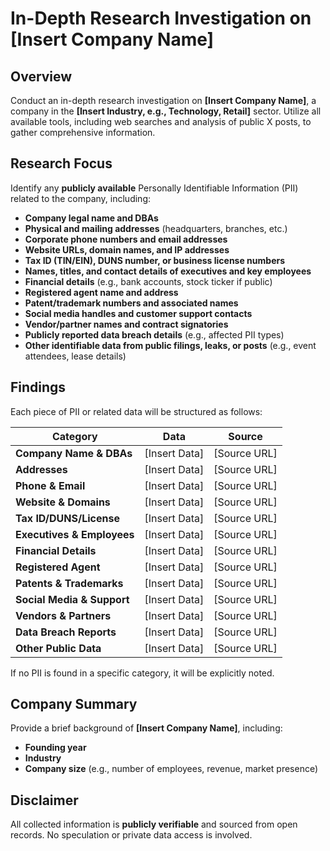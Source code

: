 # In-Depth Research Investigation on [Insert Company Name]

## Overview  
Conduct an in-depth research investigation on **[Insert Company Name]**, a company in the **[Insert Industry, e.g., Technology, Retail]** sector. Utilize all available tools, including web searches and analysis of public X posts, to gather comprehensive information.  

## Research Focus  
Identify any **publicly available** Personally Identifiable Information (PII) related to the company, including:

- **Company legal name and DBAs**  
- **Physical and mailing addresses** (headquarters, branches, etc.)  
- **Corporate phone numbers and email addresses**  
- **Website URLs, domain names, and IP addresses**  
- **Tax ID (TIN/EIN), DUNS number, or business license numbers**  
- **Names, titles, and contact details of executives and key employees**  
- **Financial details** (e.g., bank accounts, stock ticker if public)  
- **Registered agent name and address**  
- **Patent/trademark numbers and associated names**  
- **Social media handles and customer support contacts**  
- **Vendor/partner names and contract signatories**  
- **Publicly reported data breach details** (e.g., affected PII types)  
- **Other identifiable data from public filings, leaks, or posts** (e.g., event attendees, lease details)  

## Findings  

Each piece of PII or related data will be structured as follows:  

| Category | Data | Source |
|----------|------|--------|
| **Company Name & DBAs** | [Insert Data] | [Source URL] |
| **Addresses** | [Insert Data] | [Source URL] |
| **Phone & Email** | [Insert Data] | [Source URL] |
| **Website & Domains** | [Insert Data] | [Source URL] |
| **Tax ID/DUNS/License** | [Insert Data] | [Source URL] |
| **Executives & Employees** | [Insert Data] | [Source URL] |
| **Financial Details** | [Insert Data] | [Source URL] |
| **Registered Agent** | [Insert Data] | [Source URL] |
| **Patents & Trademarks** | [Insert Data] | [Source URL] |
| **Social Media & Support** | [Insert Data] | [Source URL] |
| **Vendors & Partners** | [Insert Data] | [Source URL] |
| **Data Breach Reports** | [Insert Data] | [Source URL] |
| **Other Public Data** | [Insert Data] | [Source URL] |

If no PII is found in a specific category, it will be explicitly noted.  

## Company Summary  
Provide a brief background of **[Insert Company Name]**, including:  
- **Founding year**  
- **Industry**  
- **Company size** (e.g., number of employees, revenue, market presence)  

## Disclaimer  
All collected information is **publicly verifiable** and sourced from open records. No speculation or private data access is involved.  
